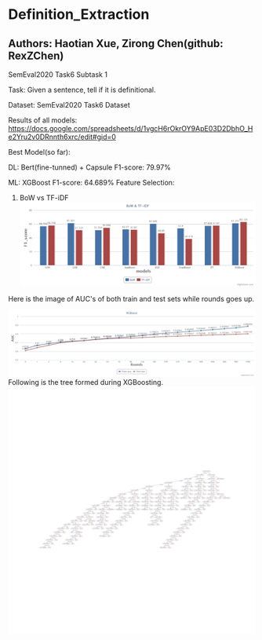 # Definition_Extraction

## Authors: Haotian Xue, Zirong Chen(github: RexZChen)

SemEval2020 Task6 Subtask 1

Task: Given a sentence, tell if it is definitional.

Dataset: SemEval2020 Task6 Dataset

Results of all models: https://docs.google.com/spreadsheets/d/1vgcH6rOkrOY9ApE03D2DbhO_He2Yru2v0DRnnth6xrc/edit#gid=0

Best Model(so far):

DL: Bert(fine-tunned) + Capsule F1-score: 79.97%

ML: XGBoost F1-score: 64.689%
Feature Selection:
1. BoW vs TF-iDF
![GitHub Logo](/img/BoW_&_TF-iDF.png)

Here is the image of AUC's of both train and test sets while rounds goes up.

![GitHub Logo](/img/XGBoost.png)
Following is the tree formed during XGBoosting.
![GitHub Logo](/img/1400_tfidf_tree.png)





